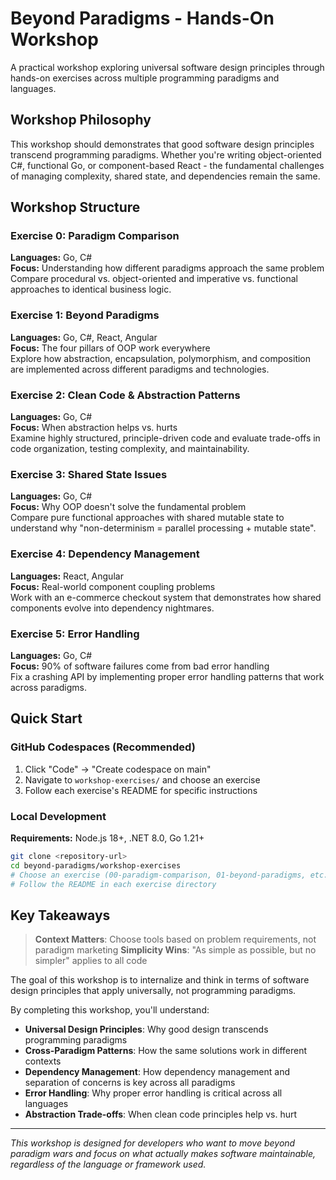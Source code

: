 # Beyond Paradigms - Hands-On Workshop

A practical workshop exploring universal software design principles through hands-on exercises across multiple programming paradigms and languages.

## Workshop Philosophy

This workshop should demonstrates that good software design principles transcend programming paradigms. Whether you're writing object-oriented C#, functional Go, or component-based React - the fundamental challenges of managing complexity, shared state, and dependencies remain the same.

## Workshop Structure

### Exercise 0: Paradigm Comparison

**Languages:** Go, C#  
**Focus:** Understanding how different paradigms approach the same problem  
Compare procedural vs. object-oriented and imperative vs. functional approaches to identical business logic.

### Exercise 1: Beyond Paradigms

**Languages:** Go, C#, React, Angular  
**Focus:** The four pillars of OOP work everywhere  
Explore how abstraction, encapsulation, polymorphism, and composition are implemented across different paradigms and technologies.

### Exercise 2: Clean Code & Abstraction Patterns

**Languages:** Go, C#  
**Focus:** When abstraction helps vs. hurts  
Examine highly structured, principle-driven code and evaluate trade-offs in code organization, testing complexity, and maintainability.

### Exercise 3: Shared State Issues

**Languages:** Go, C#  
**Focus:** Why OOP doesn't solve the fundamental problem  
Compare pure functional approaches with shared mutable state to understand why "non-determinism = parallel processing + mutable state".

### Exercise 4: Dependency Management

**Languages:** React, Angular  
**Focus:** Real-world component coupling problems  
Work with an e-commerce checkout system that demonstrates how shared components evolve into dependency nightmares.

### Exercise 5: Error Handling

**Languages:** Go, C#  
**Focus:** 90% of software failures come from bad error handling  
Fix a crashing API by implementing proper error handling patterns that work across paradigms.

## Quick Start

### GitHub Codespaces (Recommended)

1. Click "Code" → "Create codespace on main"
2. Navigate to `workshop-exercises/` and choose an exercise
3. Follow each exercise's README for specific instructions

### Local Development

**Requirements:** Node.js 18+, .NET 8.0, Go 1.21+

```bash
git clone <repository-url>
cd beyond-paradigms/workshop-exercises
# Choose an exercise (00-paradigm-comparison, 01-beyond-paradigms, etc.)
# Follow the README in each exercise directory
```

## Key Takeaways

> **Context Matters**: Choose tools based on problem requirements, not paradigm marketing
> **Simplicity Wins**: "As simple as possible, but no simpler" applies to all code

The goal of this workshop is to internalize and think in terms of software design principles that apply universally, not programming paradigms.

By completing this workshop, you'll understand:

- **Universal Design Principles**: Why good design transcends programming paradigms
- **Cross-Paradigm Patterns**: How the same solutions work in different contexts
- **Dependency Management**: How dependency management and separation of concerns is key across all paradigms
- **Error Handling**: Why proper error handling is critical across all languages
- **Abstraction Trade-offs**: When clean code principles help vs. hurt

---

_This workshop is designed for developers who want to move beyond paradigm wars and focus on what actually makes software maintainable, regardless of the language or framework used._
